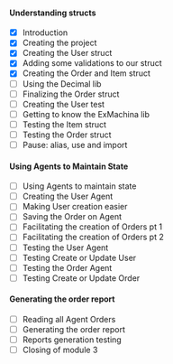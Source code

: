#### Understanding structs

- [x] Introduction
- [x] Creating the project
- [x] Creating the User struct
- [x] Adding some validations to our struct
- [x] Creating the Order and Item struct
- [ ] Using the Decimal lib
- [ ] Finalizing the Order struct
- [ ] Creating the User test
- [ ] Getting to know the ExMachina lib
- [ ] Testing the Item struct
- [ ] Testing the Order struct
- [ ] Pause: alias, use and import

#### Using Agents to Maintain State

- [ ] Using Agents to maintain state
- [ ] Creating the User Agent
- [ ] Making User creation easier
- [ ] Saving the Order on Agent
- [ ] Facilitating the creation of Orders pt 1
- [ ] Facilitating the creation of Orders pt 2
- [ ] Testing the User Agent
- [ ] Testing Create or Update User
- [ ] Testing the Order Agent
- [ ] Testing Create or Update Order

#### Generating the order report

- [ ] Reading all Agent Orders
- [ ] Generating the order report
- [ ] Reports generation testing
- [ ] Closing of module 3